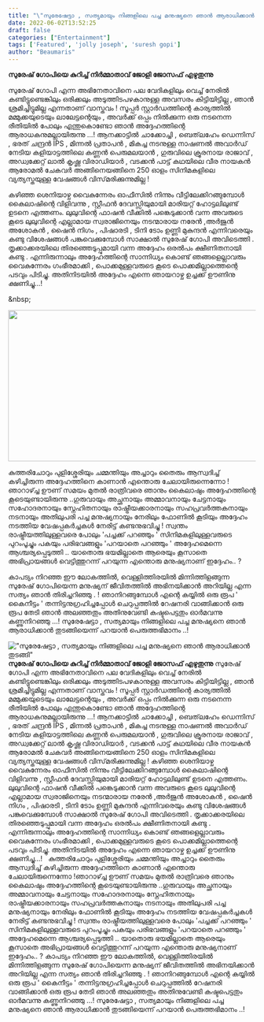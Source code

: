 ```yaml
---
title: "\"സുരേഷേട്ടാ , സത്യമായും നിങ്ങളിലെ പച്ച മനുഷ്യനെ ഞാൻ ആരാധിക്കാൻ തുടങ്ങി\""
date: 2022-06-02T13:52:25
draft: false
categories: ["Entertainment"]
tags: ['Featured', 'jolly joseph', 'suresh gopi']
author: "Beaumaris"
---
```


<strong>സുരേഷ് ഗോപിയെ കുറിച്ച് നിർമ്മാതാവ് ജോളി ജോസഫ് എഴുതുന്നു </strong>

സുരേഷ് ഗോപി എന്ന അഭിനേതാവിനെ പല വേദികളിലും വെച്ച് നേരിൽ കണ്ടിട്ടുണ്ടെങ്കിലും ഒരിക്കലും അടുത്തിടപഴകാനുള്ള അവസരം കിട്ടിയിട്ടില്ല , ഞാൻ ശ്രമിച്ചിട്ടുമില്ല എന്നതാണ് വാസ്തവം ! സൂപ്പർ സ്റ്റാർഡത്തിന്റെ കാര്യത്തിൽ മമ്മുക്കയുടെയും ലാലേട്ടന്റെയും , അവർക്ക് ഒപ്പം നിൽക്കുന്ന ഒരു നടനെന്ന രീതിയിൽ പോലും എന്തുകൊണ്ടോ ഞാൻ അദ്ദേഹത്തിന്റെ ആരാധകനുമല്ലായിരുന്നു ...! ആനക്കാട്ടിൽ ചാക്കോച്ചി , ബെത്‌ലഹേം ഡെന്നിസ് , ഭരത് ചന്ദ്രൻ IPS , മിന്നൽ പ്രതാപൻ , മികച്ച നടനുള്ള നാഷണൽ അവാർഡ്‌ നേടിയ കളിയാട്ടത്തിലെ കണ്ണൻ പെരുമലയാൻ , ഗുരുവിലെ ക്രൂരനായ രാജാവ് , അഡ്വക്കേറ്റ് ലാൽ കൃഷ്ണ വിരാഡിയാർ , വടക്കൻ പാട്ട് കഥയിലെ വീര നായകൻ ആരോമൽ ചേകവർ അങ്ങിനെയങ്ങിനെ 250 ഓളം സിനിമകളിലെ വ്യത്യസ്തയുള്ള വേഷങ്ങൾ വിസ്‌മരിക്കുന്നുമില്ല !

കഴിഞ്ഞ ശെനിയാഴ്ച വൈകുന്നേരം ഓഫീസിൽ നിന്നും വീട്ടിലേക്കിറങ്ങുമ്പോൾ കൈലാഷിന്റെ വിളിവന്നു , സ്റ്റീഫൻ ദേവസ്സിയുമായി മാരിയറ്റ് ഹോട്ടലിലുണ്ട് ഉടനെ എത്തണം. ലുലുവിന്റെ ഫാഷൻ വീക്കിൽ പങ്കെടുക്കാൻ വന്ന അവരുടെ കൂടെ ലുലുവിന്റെ എല്ലാമായ സ്വരാജിനെയും നടന്മാരായ നരേൻ ,അർജുൻ അശോകൻ , ഷൈൻ നിഗം , പിഷാരടി , ടിനി ടോം ഉണ്ണി മുകുന്ദൻ എന്നിവരെയും കണ്ടു വിശേഷങ്ങൾ പങ്കുവെക്കുമ്പോൾ സാക്ഷാൽ സുരേഷ് ഗോപി അവിടെത്തി . തൃക്കാക്കരയിലെ തിരഞ്ഞെടുപ്പുമായി വന്ന അദ്ദേഹം ഒരൽപം ക്ഷീണിതനായി കണ്ടു . എന്നിരുന്നാലും അദ്ദേഹത്തിന്റെ സാന്നിധ്യം കൊണ്ട് ഞങ്ങളെല്ലാവരും വൈകുന്നേരം ഗംഭീരമാക്കി , പൊക്കമുള്ളവരുടെ കൂടെ പൊക്കമില്ലാത്തെന്റെ പടവും പിടിച്ചു. അതിനിടയിൽ അദ്ദേഹം എന്നെ ഞായറാഴ്ച ഉച്ചക്ക് ഊണിനു ക്ഷണിച്ചു...!

&amp;nbsp;

<img class="wp-image-337475 aligncenter" src="https://cdn.boolokam.com/articles/2022/06/ggggee.jpg" alt="" width="590" height="307" />

കുത്തരിചോറും പുളിശ്ശേരിയും ചമ്മന്തിയും അച്ചാറും തൈരും ആസ്വദിച്ച് കഴിച്ചിരുന്ന അദ്ദേഹത്തിനെ കാണാൻ എന്തൊരു ചേലായിരുന്നെന്നോ !ഞാറാഴ്ച്ച ഊണ് സമയം മുതൽ രാത്രിവരെ ഞാനും കൈലാഷും അദ്ദേഹത്തിന്റെ കൂടെയുണ്ടായിരുന്നു ..ഗുരുവായും അച്ഛനായും അമ്മാവനായും ചേട്ടനായും സഹോദരനായും സ്നേഹിതനായും രാഷ്ട്രീയക്കാരനായും സഹപ്രവർത്തകനായും നടനായും അതിലുപരി പച്ച മനുഷ്യനായും നേരിലും ഫോണിൽ കൂടിയും അദ്ദേഹം നടത്തിയ വേഷപ്പകർച്ചകൾ നേരിട്ട് കണ്ടനുഭവിച്ചു ! സ്വന്തം രാഷ്ട്രീയത്തിലുള്ളവരെ പോലും 'പച്ചക്ക് പറഞ്ഞും ' സിനിമകളിലുള്ളവരുടെ പുറംപൂച്ചും പകയും പരിഭവങ്ങളും 'പറയാതെ പറഞ്ഞും ' അദ്ദേഹമെന്നെ ആശ്ചര്യപ്പെടുത്തി .. യാതൊരു ഭയമില്ലാതെ ആരെയും കൂസാതെ അഭിപ്രായങ്ങൾ വെട്ടിത്തുറന്ന് പറയുന്ന എന്തൊരു മനുഷ്യനാണ് ഇദ്ദേഹം.. ?

കാപട്യം നിറഞ്ഞ ഈ ലോകത്തിൽ, വെള്ളിത്തിരയിൽ മിന്നിത്തിളങ്ങുന്ന സുരേഷ് ഗോപിയെന്ന മനുഷ്യന് ജീവിതത്തിൽ അഭിനയിക്കാൻ അറിയില്ല എന്ന സത്യം ഞാൻ തിരിച്ചറിഞ്ഞു . ! ഞാനിറങ്ങുമ്പോൾ എന്റെ കയ്യിൽ ഒരു രൂപ ' കൈനീട്ടം ' തന്നിട്ടനുഗ്രഹിച്ചപ്പോൾ ചെറുപ്പത്തിൽ റേഷനരി വാങ്ങിക്കാൻ ഒരു രൂപ തേടി ഞാൻ അലഞ്ഞതും അതിനുവേണ്ടി കഷ്ടപെട്ടതും ഓർമവന്നു കണ്ണുനിറഞ്ഞു ...! സുരേഷേട്ടാ , സത്യമായും നിങ്ങളിലെ പച്ച മനുഷ്യനെ ഞാൻ ആരാധിക്കാൻ തുടങ്ങിയെന്ന് പറയാൻ പെരുത്തഭിമാനം ..!


!["സുരേഷേട്ടാ , സത്യമായും നിങ്ങളിലെ പച്ച മനുഷ്യനെ ഞാൻ ആരാധിക്കാൻ തുടങ്ങി"](https://cdn.boolokam.com/articles/2022/06/ggggee.jpg)**സുരേഷ് ഗോപിയെ കുറിച്ച് നിർമ്മാതാവ് ജോളി ജോസഫ് എഴുതുന്നു** സുരേഷ് ഗോപി എന്ന അഭിനേതാവിനെ പല വേദികളിലും വെച്ച് നേരിൽ കണ്ടിട്ടുണ്ടെങ്കിലും ഒരിക്കലും അടുത്തിടപഴകാനുള്ള അവസരം കിട്ടിയിട്ടില്ല , ഞാൻ ശ്രമിച്ചിട്ടുമില്ല എന്നതാണ് വാസ്തവം ! സൂപ്പർ സ്റ്റാർഡത്തിന്റെ കാര്യത്തിൽ മമ്മുക്കയുടെയും ലാലേട്ടന്റെയും , അവർക്ക് ഒപ്പം നിൽക്കുന്ന ഒരു നടനെന്ന രീതിയിൽ പോലും എന്തുകൊണ്ടോ ഞാൻ അദ്ദേഹത്തിന്റെ ആരാധകനുമല്ലായിരുന്നു ...! ആനക്കാട്ടിൽ ചാക്കോച്ചി , ബെത്‌ലഹേം ഡെന്നിസ് , ഭരത് ചന്ദ്രൻ IPS , മിന്നൽ പ്രതാപൻ , മികച്ച നടനുള്ള നാഷണൽ അവാർഡ്‌ നേടിയ കളിയാട്ടത്തിലെ കണ്ണൻ പെരുമലയാൻ , ഗുരുവിലെ ക്രൂരനായ രാജാവ് , അഡ്വക്കേറ്റ് ലാൽ കൃഷ്ണ വിരാഡിയാർ , വടക്കൻ പാട്ട് കഥയിലെ വീര നായകൻ ആരോമൽ ചേകവർ അങ്ങിനെയങ്ങിനെ 250 ഓളം സിനിമകളിലെ വ്യത്യസ്തയുള്ള വേഷങ്ങൾ വിസ്‌മരിക്കുന്നുമില്ല ! കഴിഞ്ഞ ശെനിയാഴ്ച വൈകുന്നേരം ഓഫീസിൽ നിന്നും വീട്ടിലേക്കിറങ്ങുമ്പോൾ കൈലാഷിന്റെ വിളിവന്നു , സ്റ്റീഫൻ ദേവസ്സിയുമായി മാരിയറ്റ് ഹോട്ടലിലുണ്ട് ഉടനെ എത്തണം. ലുലുവിന്റെ ഫാഷൻ വീക്കിൽ പങ്കെടുക്കാൻ വന്ന അവരുടെ കൂടെ ലുലുവിന്റെ എല്ലാമായ സ്വരാജിനെയും നടന്മാരായ നരേൻ ,അർജുൻ അശോകൻ , ഷൈൻ നിഗം , പിഷാരടി , ടിനി ടോം ഉണ്ണി മുകുന്ദൻ എന്നിവരെയും കണ്ടു വിശേഷങ്ങൾ പങ്കുവെക്കുമ്പോൾ സാക്ഷാൽ സുരേഷ് ഗോപി അവിടെത്തി . തൃക്കാക്കരയിലെ തിരഞ്ഞെടുപ്പുമായി വന്ന അദ്ദേഹം ഒരൽപം ക്ഷീണിതനായി കണ്ടു . എന്നിരുന്നാലും അദ്ദേഹത്തിന്റെ സാന്നിധ്യം കൊണ്ട് ഞങ്ങളെല്ലാവരും വൈകുന്നേരം ഗംഭീരമാക്കി , പൊക്കമുള്ളവരുടെ കൂടെ പൊക്കമില്ലാത്തെന്റെ പടവും പിടിച്ചു. അതിനിടയിൽ അദ്ദേഹം എന്നെ ഞായറാഴ്ച ഉച്ചക്ക് ഊണിനു ക്ഷണിച്ചു...! &nbsp; കുത്തരിചോറും പുളിശ്ശേരിയും ചമ്മന്തിയും അച്ചാറും തൈരും ആസ്വദിച്ച് കഴിച്ചിരുന്ന അദ്ദേഹത്തിനെ കാണാൻ എന്തൊരു ചേലായിരുന്നെന്നോ !ഞാറാഴ്ച്ച ഊണ് സമയം മുതൽ രാത്രിവരെ ഞാനും കൈലാഷും അദ്ദേഹത്തിന്റെ കൂടെയുണ്ടായിരുന്നു ..ഗുരുവായും അച്ഛനായും അമ്മാവനായും ചേട്ടനായും സഹോദരനായും സ്നേഹിതനായും രാഷ്ട്രീയക്കാരനായും സഹപ്രവർത്തകനായും നടനായും അതിലുപരി പച്ച മനുഷ്യനായും നേരിലും ഫോണിൽ കൂടിയും അദ്ദേഹം നടത്തിയ വേഷപ്പകർച്ചകൾ നേരിട്ട് കണ്ടനുഭവിച്ചു ! സ്വന്തം രാഷ്ട്രീയത്തിലുള്ളവരെ പോലും 'പച്ചക്ക് പറഞ്ഞും ' സിനിമകളിലുള്ളവരുടെ പുറംപൂച്ചും പകയും പരിഭവങ്ങളും 'പറയാതെ പറഞ്ഞും ' അദ്ദേഹമെന്നെ ആശ്ചര്യപ്പെടുത്തി .. യാതൊരു ഭയമില്ലാതെ ആരെയും കൂസാതെ അഭിപ്രായങ്ങൾ വെട്ടിത്തുറന്ന് പറയുന്ന എന്തൊരു മനുഷ്യനാണ് ഇദ്ദേഹം.. ? കാപട്യം നിറഞ്ഞ ഈ ലോകത്തിൽ, വെള്ളിത്തിരയിൽ മിന്നിത്തിളങ്ങുന്ന സുരേഷ് ഗോപിയെന്ന മനുഷ്യന് ജീവിതത്തിൽ അഭിനയിക്കാൻ അറിയില്ല എന്ന സത്യം ഞാൻ തിരിച്ചറിഞ്ഞു . ! ഞാനിറങ്ങുമ്പോൾ എന്റെ കയ്യിൽ ഒരു രൂപ ' കൈനീട്ടം ' തന്നിട്ടനുഗ്രഹിച്ചപ്പോൾ ചെറുപ്പത്തിൽ റേഷനരി വാങ്ങിക്കാൻ ഒരു രൂപ തേടി ഞാൻ അലഞ്ഞതും അതിനുവേണ്ടി കഷ്ടപെട്ടതും ഓർമവന്നു കണ്ണുനിറഞ്ഞു ...! സുരേഷേട്ടാ , സത്യമായും നിങ്ങളിലെ പച്ച മനുഷ്യനെ ഞാൻ ആരാധിക്കാൻ തുടങ്ങിയെന്ന് പറയാൻ പെരുത്തഭിമാനം ..!
